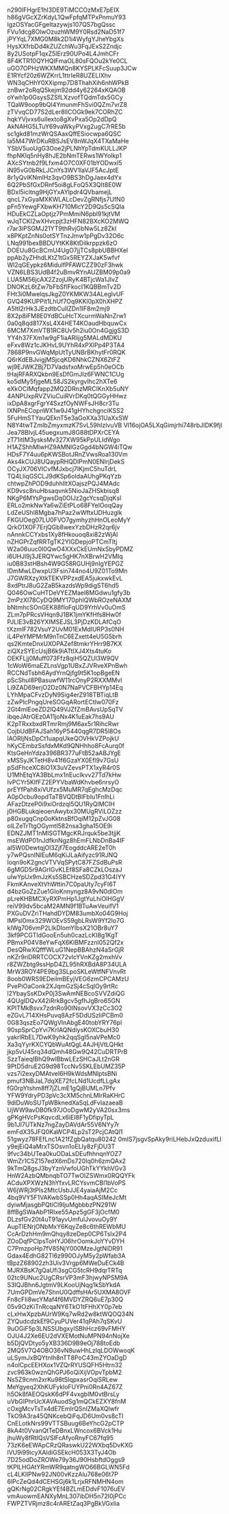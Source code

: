 n290lFHgrE1hl3DE9TiMCCOzMxE7pEIX
h86gVGcXZrKdyL1QwFpfqMTPxPnmuY93
lgzOSYacGFgeItazywjs107QS7bgQssc
FVu1dcg8OlwOzuzhWM9Y0Rsd2NaD51f7
jPYYqL7XMG0M8k2D1i4WyfgYJheYbgXs
HysXXfrbDd4kZUZchWu3FqJExS2Zndjc
8y2USotpF1qxZ5lErz90UPo4L4JmhCFr
8F4KTR10QYHQIFmaOL80sFQOu2kYe0CL
uGO7OPHzWKXMMQn8KYSPLKFcSuup3JCw
E1RYcf20z6WZKrrL1ttrIeR8UZELIXhv
WN3qCHhY0XXipmp7D8ThahXih6nhWPkB
znBwr2oRqQ5kejm92dd4y62264xKQAOB
oYwh1p0GsysSZSfLXzvofTQdmTdx5GCy
TQaW9oop9bQI4YmunmFhSvi0QZm7vrZ8
zTVvqCD77S2dLer8lICOGk9ek7CORhZC
hqkYVjvxs6uIIexto8gXvPxa5Op2dDpQ
AkNAHG5LTuY69vaWkyPVxg2ugC7rRE5b
sc1gkd81mzWrQSAaxQffESiocwpa6QSC
Ia5M47WrDKuRBSJsEV8nWJqX4TXaMaHe
YSbV5uoUgG3Ooe2jPLNhYpTdmKULLJKP
fhpNKlq5nHy8hJE2bNmTERws1WYolkp1
AXcSYtnb2f9Lfxm4O7C0XF01bYODwxl5
iN95vG0bRkLJCnYs3WV1laVJF5AcJptE
8r1yQvlKNmlHz3qvO9BS3hDgJaex4dYx
6Q2PbSfGxDRnf5oi8gLFoQ5X3QIt8E0W
BDxl5icitng9HjGYxAYlpdr4QVbamejL
qncL7xGyaMXKWLALcDevZgRNfjs7UfN0
pFn5YewgFXbwKH710MlcY2D9Qs5cSQIa
HDuEkCZLaOptjz7PmMmiN6pbl91kjtVM
wJqTCKl2wXHvcpjt3zHFN82BXcKO2MWQ
r7ar3iPSGMJ21YT9thRvjGbNw5Lz8Zkl
x8PKptZnNs0otSYTnzJmw1pPgDv32O6c
LNq991bexBBDUYtKK8KtDilkrppzk6zO
DOEUu8GcBCmU4UgO7jjTCs8pbUBBHXel
ppAb2yZHhdLKtZ1tGx5REYZXJaK5wfvf
Wl2qGEypkz6MiduIfPFAWCZZ90zF3hwk
VZN6LBS3UdB4f2uBmvRYnAUZBM09p0a9
LUA5M56jcAX2ZzojURyK4BTjcWa1JIvZ
DNOKzL6tZw7bFbSfIFkocI1KQBBmTv2D
FHt3i0MwelqsJkgZ0YKMKW34ALeglvUF
GVQ49KUPPit1LhUf7Oq9KKl0pX0hXHPZ
A5ltI2rHk3JEzdtbCuIlZDn1IF8m2mj9
8X2p8iFM8E0YdBCuHcTXcurmWaNnZrw1
0a0q8qd817XsL4X4HET4KOaudHbquwCx
6MCM7XmVTB1RC8Uv5h2iu0On4GgjgS3D
YY4h37FXm1w9gF1iaARlijg5MALdMDKU
eFxv8Wz1cJKHvL9UYhR4xPXlPp4P3TA4
7868P9nvGWqMpUtTyUNBrBKhytFr0RQK
Q6rKdEBJvigjMSjcqKD6NhkCZNX6ZtFZ
wj9EJWKZBj7D7VadsfxoMrwEp5h0eOCb
tHajRFARXQkbn9EsDfGmJIz6FWNC1CUg
ko5dMy5fjgeML58JS2kyrgvIhc2hXTe6
eXkOCIMqfapp2MQ2DRnzMRCIKnXb5uNY
4ANPUxpRVZViuCuiRVrDKq0tQGGyHHwz
ixDpA8xgrFgrY4SxzfOyNWFsJH8cr3Tu
IXNPnECopnWX1w9J41gHYhchgnciKSS2
5FuHmSTYauQEknT5e3aGoXXa31UaXxSW
N8Y4twTZmIbZmyxmzK7SvL59hIzlvuVB
Vl16ojOA5LXqGimjrhi748rbJIDK9fjl
Jea78BIvjL45uegxumJ8G88tDPXrCEYA
zT71itIM3ysksMv327XW95kPpULIdWgo
H1AZShhMlwHZ9AMNlGzGgd4bNGW4iTQw
HDsF7Y4uu6pKWSBotJRnZVwsRoa130Vm
Aks4kCUJ8UQaypRHQDlPmN0ENIrjDekS
OCyJX706VICvfMJxbcj7IKjmC5huTdrL
TQ4LliqGSCLJ9dKSp6oIdaAUhgPKqYzb
chtwpZhPOD9duhhIltXOajszPQJ4MAdc
KD9vsc8nuHbsaqvnk5NioJaZHSkbisq8
NKgP6MYsPgwsDq0OIJz2gcYcsqDjqKsl
ERLo2mkNwYa6wZiEtPLo68FYeIOoqQay
LdZeUShl8Mgba7hPaz2wWftxUDHuzglk
FKGUOeg07LU0FVO7gymhyzhHnOLeoMyY
QrkO1XOF7ErjQGb8wexYzbDHzR2qr6jv
nAnnkCCYxbs1Xy8fHkouoq8xi82zWjAl
nZHGPrZqfRRTgTK2YIGDepjoPTCmTItj
W2a06uuc0l0QwO4XXxCkEUmNxSbyPDMZ
i6UHJl9j3JERQYwc5gHK7nXBrwH2VMIq
iu0B83stHBsh4W9G58RGUHj9nIgYEPGZ
IDmMwLDwxpU3Fsin744no4U9Z01To9Mn
J7GWRXzyXtkTEKVPPzxdEA5jukxwkEvL
8xdPtrJ8uG2ZaB5kazdsWp9digST6hd5
Q046OwCuHTDeVYEZMael8MGdwu1gfy3b
2mPzXI78CyDQ9MY170phlQWbROzeNAXM
bNtmhcSOnGEK88fIoFqUD9YrhVv0uOmS
ZLm7pPRcsVHqn9J1BK1jmYKfHfs8Hw0f
PJLlE3vB26YXIMSEJSL3PjDzKDLAfCqO
tXzmlF782VsuY2UvM01ExMdIURP3s0NH
iL4PeYMPMrM9nTnC6EZxett4eU5G5brh
qs2KmteDnxUXOPAZef8tmkrYHrr9B7KX
ziQXzSYEcUsjB6k9iATtIXJ4Xts4tuKo
OEKFLjj0Muff073Ffz8qiH5QZUl3W9QV
1cWoW6maEZLnsVgp1UBxZJVRveXPnBwh
RCCNdTsbh6AydYrnQjfg9t5K1opBgeEN
pScShul8PBasuwfW11rcOnyP2RXXMMvl
Li9ZAD69erjO2Dz0N7NaPVCFBHYp14Eq
LYhMpaCFvzDyN9Sig4erZ918TBTiqLtB
zZwPlcPngqUreSOGqARortECtIw070Fz
2Gt4mlEoeZD2lQ49VJZfZmBAvsUpSqTV
ibqeJAtrGEz0A11joNx4K1uEak7hs9AU
K2pTRxxbxdRTmrRmj9M6ax5r1RihcRwr
CojbUdBFAJSah16yP5440qgR7DR5l8Os
lAORIjNsDpCt1uapqUkeQOVHkVZPojkU
hKyCEmbzSsfdxMKd9QNHhho8FcAurq0f
KtsGeHnYdza396BR377uFtB52aABJYgE
xMSSyJKTetH8v41f6GzaYX0Efl9v7GsU
pSdFhceXC8iO1X3uVZevsPTX1xyR4r0S
U1MhEtqYA3BbLmx1nEucIkvv27Td7kHw
IvPCYr5KIfFZ2EPYVbaWdKhvbe6nrsyO
prEYfPah8xiVUfzx5MuMR7qEghcMzDqc
A0pOcbu9opdTaTBVQDtBlFbIu1FnIhLi
AFazDtzeP0i9xiOrdzqI5QU1RyQlMCIH
j0HGBLukqieoenAwybx30MUgRViLOZzz
p80xugqCnp0oKktnsBfOqiM12pZvJG08
olLZeTrTtgOGymtI582nsa3gha15OE9i
EDNZJMT1nMlSGTMgcKRJrquk5be3tjjK
msEWdP01nJdfknNgz8hEmFLNbDnBa4IF
al5W0DewtqjOl3Zjf7EogddcARE2eT0h
y7wPQsnINIEuM6qKiJLaAifyzc91RJNQ
loqn9oK2gncVTVVqSPytC87FZSdBuPsR
6gMGD5r9AGrIGvKLEf8SFa8CZkLOszaJ
uIwYpUx9mJzKs5SBCHzeSDZpd31G4IYY
FkmKAnveXtVhWttin7C0paUty7cyFI6T
d4bzGoZzZue1GIoKnnyngz8A9vN0dIOm
pLreKHBMCXyRXPmHp1JgtYuLhiOlHGgV
reiV99dv5bcaM2AMN9f1BTuAwVeuifV1
PXGuDVZriTHahdDYDM83umbXo04G9Hoj
lMPsl0mx329WOEvS59gbLRsW9Yf2Io7G
kIWg706vmP2LlkDlomYlbsX21OBr8uY7
3kf9PCGTIdGooEn5uh0cazLcKI8g1KgT
PBmxP04V8eYwFqX6KlBMFzznl052Qf2x
DesQRwXQfffWLuG1NepBBAhzN4aSrGjR
nKZr9riDRRTCOCX72vlcYVnKZg2mxhVv
r8ZWZbtg9ssHpD4ZL95hRXBdA8P34ULA
MrW3ROY4PE9bg3SLpoSKLeWtfNFVnvRt
8oob0WRS9EDeilmBEyjVEG6zmCPCAMzU
PvePiOaConk2XJqmGzSj4cSqlOy9rtRc
l2YbaySsKDxP0j3SwAmNEBcoSVVZdiQG
4QUgIDQvX42iRrkBgcv5gfhJgBro65GN
KPITMkBsvx7zdnRo90INsovVX3zCc3O2
eZGvL714XHsPuvq8AzF5DdUSzIiPCBm0
0G83qszEo7QWgVlnAbgE40tobYRY76pl
90spSprCpYvi7KrlAQNdiysKOXCbuH30
yakrlRbEL7DwK9yhk2qqSgI5naVPeMc0
Xa3qYyrKXCYQbWuAtQgL4AJHjVtLQHkt
jkp5vU45rq34dQmh48Gw9Q42CuDRTPrB
SzzTaieqIBhQ9wIBbwLEzSHCaJLt2nGR
9PtD5druE2G9d98TccNv5SKLEbUMZ35P
vzs7i2exyDMAtveI6H9kWdsMNlptsBNi
pmuf3NBJaL7dqXE72fcLNd1UcdfLLgAx
fG0rpYtshm8ff7jZLmE1gQjBUMLn7Pfv
YFW9YdryPD3pVc3cXM5chnLMlrRaKHrC
9diDuWoSUTpWBknedXaSqLdFvIazaeaB
UjWW9avDB0fk97JOoDgwM2yVA20sx3ms
gPKgHVcPsKqvcdLx6iEI8F1yDfipyTpL
9b1JI7UTkNz7ngZayDAVdAr55V6NYy7r
emFdX35JFQ0KaWCP4Lp2sT2PcjCAtQl1
51gwyz78FEfLnc1A21fZgbQatqu80242
0mlS7jsgvSpAky9riLHebJxQzduxifLl
y9ejEiQ4aMrxTSOsvn1oELIy8zFjDU3T
9fvc34bUTea0kuODaLsDEufhhnqnYOZ7
WmZr1C5Z157edX6mDs720Iq0h6zmQAx2
9kTmQ8gsJ3byYznVwfoUGhTkYYkhVGv3
HnW2AzbQMbnqbTO7TwOIZSWmx0RQQYFk
ACduXPXWzN3hYfxvLRCYsvmCBl1bVoPS
W6jWRj3tPIs2MtcUsbJJE4yaiaAjM2Cc
4bq9VY5F1VAKwbSSp0Hh4aqASIMeJcMt
dyiwMjasgbPQtiCl9IjuMgbbbzPN291W
8ffBgSWaAbP1RIxe55Apz5gGF3jOcfM0
DLzsfGv20t4uT91ayvUmfulJvovuOy9Y
AupTIENrjONbMxY6KqyZe8c6thREWbMU
CcArDzhHm9mQhqy8zeDep0CP6TsIx2P4
ZOoDqfPClpsToHYJ06hrOomkJoYYvDYH
C7PmzpoHp7fV85NjY000MzeJgtNiDR91
Gdax4EdhG82Tl6z990OJyM5y2pWfab3A
tBpzZ68902zh3Uiv3Vrgp6MWeDuECk4B
MJRXBsK7gQaUfi3sgCG5tcRH9dqrTRTq
02tc9UNuc2UgCRsrVP3mF3hjwyNPSM9A
S3lQJBhn6JgtmV9LKooUjNqg1kSbYkdA
7UmGPDmVe7ShnU0QdffsHAr5UXMA8OVF
Fn8cFIi8wcYMaf4f6MVDYZRQ6uE7p30Q
05v9OzKiTnRcqaNY6TkO1tFHhXY0p7eb
cLxHwXpzbAUrW9Kq7wRd2w8ktWQOQ34N
ZYQudcdzkEf9CyuPUVer41qPAh7qSKvU
9uOGiF5p3LNSSUbgxyISBhHcz69vFMHY
OJU4J2Xe6EU2dVXEMotNuMPN94nNojXe
b5DjQVDtyo5yXB336D9B9eOj788toEdb
2MQ5V7Q4OBO36vN8uwHhLzlqLDOWwoqK
uLSymJxBQYtnIh8nTT8PoC43mZYOaDgD
n4olCpcEEHXox1VZQrRYUSQFH5Htrn32
zvc963k0wznQhGPJ6oQiXijVOpvTpbM2
Ns5Z9cnm2xrKu98tSlqpxasrOqiSRLew
MeYgyeq2XhKUFykloFUYPni0Rn4AZ67Z
h5Ok8fAEOQskK6dPF4vxgbIM0vtBrsLy
uVbGIPhrUcXAVAuodSg1mQCkEZXY8fnM
cOxgMcvTsTx4dE7EmIrQSnlZMaXQlwfr
TkO9A3ra45QNKcebQiFqJD6Um0vs8cTI
CnELotkNrs99VTTSBuug6BeYhcG2pCTP
8kA4t0VvanQtTeDBnxLWncox6BVck1Hu
jhuWy8fRtIQsVSlFcAfyoRnyFC67fq95
73zK6eEWApCRzQRaswkU22WXbq5DvKXG
lVU9i99icyXAIdiGSEkcH053X3TyJ4Ob
7D25odDoZROWe79y36J90HsbftdOggs9
tKPlLHGAtYRmWR9qatngWO66BGLWN5Fd
cL4LKllPNw92JN00vKzzAlu768e06t7P
6lPcZeQd4dCEHSGj6k1LrjxRFNMHN4om
gQKrNg02CRgkYEf4BZLmEDdvF1076uEV
vmAuowmEANXyMnL307ibDH5n72I0jPCc
FWPZTVRjmz8c4rAREtZaq3PgBkVGxlia

